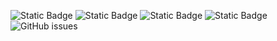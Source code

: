 ![Static Badge](https://img.shields.io/badge/blacklists-60-000000) ![Static Badge](https://img.shields.io/badge/blacklisted-2818110-cc0000) ![Static Badge](https://img.shields.io/badge/whitelisted-2249-00CC00) ![Static Badge](https://img.shields.io/badge/streaming_blacklist-28107-000000) ![GitHub issues](https://img.shields.io/github/issues/fabriziosalmi/blacklists)
